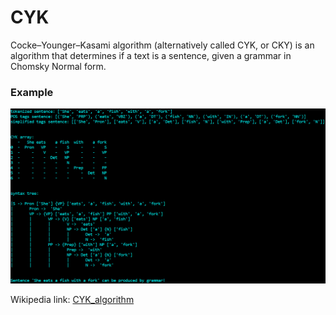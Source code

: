 # CYK
Cocke–Younger–Kasami algorithm (alternatively called CYK, or CKY) is an algorithm that determines if a text is a sentence, given a grammar in Chomsky Normal form.

### Example

![example](/console_outputs/She%20eats%20a%20fish%20with%20a%20fork.PNG)

Wikipedia link: [CYK_algorithm](https://en.wikipedia.org/wiki/CYK_algorithm)
